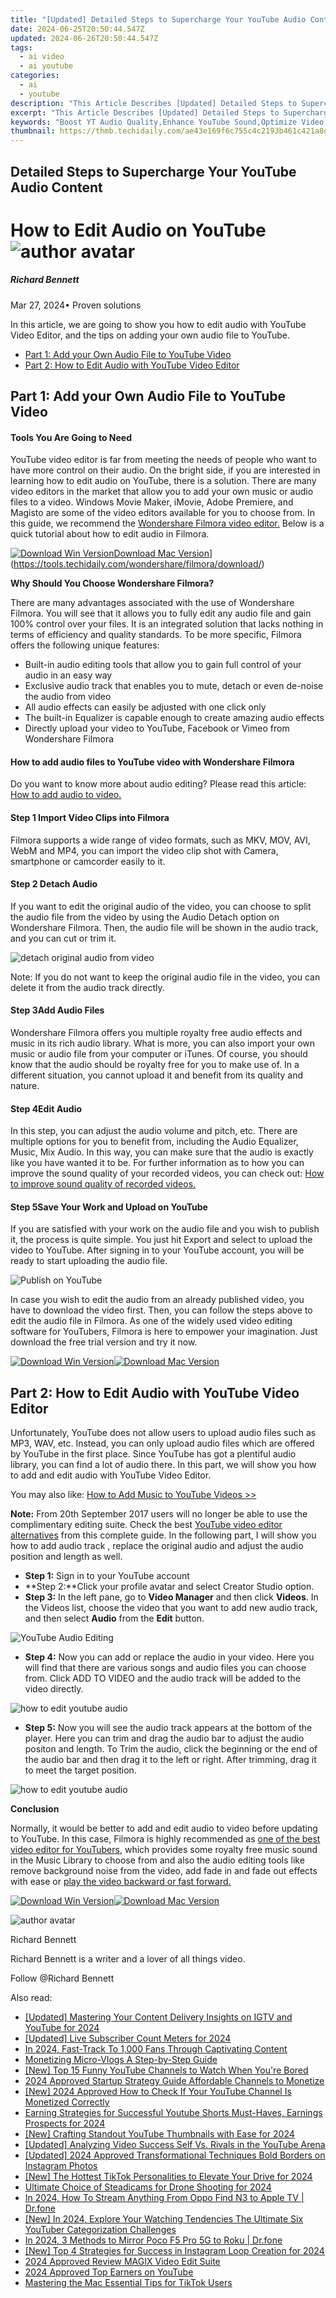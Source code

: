 ```yaml
---
title: "[Updated] Detailed Steps to Supercharge Your YouTube Audio Content for 2024"
date: 2024-06-25T20:50:44.547Z
updated: 2024-06-26T20:50:44.547Z
tags:
  - ai video
  - ai youtube
categories:
  - ai
  - youtube
description: "This Article Describes [Updated] Detailed Steps to Supercharge Your YouTube Audio Content for 2024"
excerpt: "This Article Describes [Updated] Detailed Steps to Supercharge Your YouTube Audio Content for 2024"
keywords: "Boost YT Audio Quality,Enhance YouTube Sound,Optimize Video Audio,Elevate Sound in Videos,Improve YouTube Audiovisual,Amplify Music on YouTube,Perfect YT Audio Levels"
thumbnail: https://thmb.techidaily.com/ae43e169f6c755c4c2193b461c421a8ddcf3ffe9401c395fee54d3c5c1d37695.jpg
---
```


## Detailed Steps to Supercharge Your YouTube Audio Content

# How to Edit Audio on YouTube ![author avatar](https://images.wondershare.com/filmora/article-images/richard-bennett.jpg)

##### Richard Bennett

 Mar 27, 2024• Proven solutions

In this article, we are going to show you how to edit audio with YouTube Video Editor, and the tips on adding your own audio file to YouTube.

* [Part 1: Add your Own Audio File to YouTube Video](#part1)
* [Part 2: How to Edit Audio with YouTube Video Editor](#part2)

## Part 1: Add your Own Audio File to YouTube Video

#### Tools You Are Going to Need

YouTube video editor is far from meeting the needs of people who want to have more control on their audio. On the bright side, if you are interested in learning how to edit audio on YouTube, there is a solution. There are many video editors in the market that allow you to add your own music or audio files to a video. Windows Movie Maker, iMovie, Adobe Premiere, and Magisto are some of the video editors available for you to choose from. In this guide, we recommend the [Wondershare Filmora video editor.](https://tools.techidaily.com/wondershare/filmora/download/) Below is a quick tutorial about how to edit audio in Filmora.

[![Download Win Version](https://images.wondershare.com/filmora/guide/download-btn-win.jpg)](https://tools.techidaily.com/wondershare/filmora/download/)[Download Mac Version](https://images.wondershare.com/filmora/guide/download-btn-mac.jpg)](https://tools.techidaily.com/wondershare/filmora/download/)

 **Why Should You Choose Wondershare Filmora?**

There are many advantages associated with the use of Wondershare Filmora. You will see that it allows you to fully edit any audio file and gain 100% control over your files. It is an integrated solution that lacks nothing in terms of efficiency and quality standards. To be more specific, Filmora offers the following unique features:

* Built-in audio editing tools that allow you to gain full control of your audio in an easy way
* Exclusive audio track that enables you to mute, detach or even de-noise the audio from video
* All audio effects can easily be adjusted with one click only
* The built-in Equalizer is capable enough to create amazing audio effects
* Directly upload your video to YouTube, Facebook or Vimeo from Wondershare Filmora

#### How to add audio files to YouTube video with Wondershare Filmora

Do you want to know more about audio editing? Please read this article: [How to add audio to video.](https://tools.techidaily.com/wondershare/filmora/download/)

#### Step 1 Import Video Clips into Filmora

Filmora supports a wide range of video formats, such as MKV, MOV, AVI, WebM and MP4, you can import the video clip shot with Camera, smartphone or camcorder easily to it.

#### Step 2 Detach Audio

If you want to edit the original audio of the video, you can choose to split the audio file from the video by using the Audio Detach option on Wondershare Filmora. Then, the audio file will be shown in the audio track, and you can cut or trim it.

![detach original audio from video](https://images.wondershare.com/filmora/article-images/detach-audio-from-video.jpg)

Note: If you do not want to keep the original audio file in the video, you can delete it from the audio track directly.

#### Step 3Add Audio Files

Wondershare Filmora offers you multiple royalty free audio effects and music in its rich audio library. What is more, you can also import your own music or audio file from your computer or iTunes. Of course, you should know that the audio should be royalty free for you to make use of. In a different situation, you cannot upload it and benefit from its quality and nature.

#### Step 4Edit Audio

In this step, you can adjust the audio volume and pitch, etc. There are multiple options for you to benefit from, including the Audio Equalizer, Music, Mix Audio. In this way, you can make sure that the audio is exactly like you have wanted it to be. For further information as to how you can improve the sound quality of your recorded videos, you can check out: [How to improve sound quality of recorded videos.](https://tools.techidaily.com/wondershare/filmora/download/)

#### Step 5Save Your Work and Upload on YouTube

If you are satisfied with your work on the audio file and you wish to publish it, the process is quite simple. You just hit Export and select to upload the video to YouTube. After signing in to your YouTube account, you will be ready to start uploading the audio file.

![Publish on YouTube](https://images.wondershare.com/filmora/article-images/export-to-youtube-filmora9.jpg)

In case you wish to edit the audio from an already published video, you have to download the video first. Then, you can follow the steps above to edit the audio file in Filmora. As one of the widely used video editing software for YouTubers, Filmora is here to empower your imagination. Just download the free trial version and try it now.

[![Download Win Version](https://images.wondershare.com/filmora/guide/download-btn-win.jpg)](https://tools.techidaily.com/wondershare/filmora/download/)[![Download Mac Version](https://images.wondershare.com/filmora/guide/download-btn-mac.jpg)](https://tools.techidaily.com/wondershare/filmora/download/)

## Part 2: How to Edit Audio with YouTube Video Editor

Unfortunately, YouTube does not allow users to upload audio files such as MP3, WAV, etc. Instead, you can only upload audio files which are offered by YouTube in the first place. Since YouTube has got a plentiful audio library, you can find a lot of audio there. In this part, we will show you how to add and edit audio with YouTube Video Editor.

You may also like: [How to Add Music to YouTube Videos >>](https://tools.techidaily.com/wondershare/filmora/download/)

**Note:** From 20th September 2017 users will no longer be able to use the complimentary editing suite. Check the best [YouTube video editor alternatives](https://tools.techidaily.com/wondershare/filmora/download/) from this complete guide. In the following part, I will show you how to add audio track , replace the original audio and adjust the audio position and length as well.

* **Step 1:** Sign in to your YouTube account
* **Step 2:**Click your profile avatar and select Creator Studio option.
* **Step 3:** In the left pane, go to **Video Manager** and then click **Videos**. In the Videos list, choose the video that you want to add new audio track, and then select **Audio** from the **Edit** button.

![YouTube Audio Editing](https://images.wondershare.com/filmora/article-images/add-music-to-youtube-video-2.jpg)

* **Step 4:** Now you can add or replace the audio in your video. Here you will find that there are various songs and audio files you can choose from. Click ADD TO VIDEO and the audio track will be added to the video directly.

![how to edit youtube audio](https://images.wondershare.com/filmora/article-images/add-music-to-youtube-video-3.jpg)

* **Step 5:**  Now you will see the audio track appears at the bottom of the player. Here you can trim and drag the audio bar to adjust the audio positon and length. To Trim the audio, click the beginning or the end of the audio bar and then drag it to the left or right. After trimming, drag it to meet the target position.

![how to edit youtube audio](https://images.wondershare.com/filmora/article-images/add-music-to-youtube-video-4.jpg)

**Conclusion**

Normally, it would be better to add and edit audio to video before updating to YouTube. In this case, Filmora is highly recommended as [one of the best video editor for YouTubers](https://tools.techidaily.com/wondershare/filmora/download/), which provides some royalty free music sound in the Music Library to choose from and also the audio editing tools like remove background noise from the video, add fade in and fade out effects with ease or [play the video backward or fast forward.](https://tools.techidaily.com/wondershare/filmora/download/)

[![Download Win Version](https://images.wondershare.com/filmora/guide/download-btn-win.jpg)](https://tools.techidaily.com/wondershare/filmora/download/)[![Download Mac Version](https://images.wondershare.com/filmora/guide/download-btn-mac.jpg)](https://tools.techidaily.com/wondershare/filmora/download/)

![author avatar](https://images.wondershare.com/filmora/article-images/richard-bennett.jpg)

Richard Bennett

Richard Bennett is a writer and a lover of all things video.

Follow @Richard Bennett


<ins class="adsbygoogle"
     style="display:block"
     data-ad-format="autorelaxed"
     data-ad-client="ca-pub-7571918770474297"
     data-ad-slot="1223367746"></ins>



<ins class="adsbygoogle"
     style="display:block"
     data-ad-client="ca-pub-7571918770474297"
     data-ad-slot="8358498916"
     data-ad-format="auto"
     data-full-width-responsive="true"></ins>

<span class="atpl-alsoreadstyle">Also read:</span>
<div><ul>
<li><a href="https://youtube-blog.techidaily.com/ed-mastering-your-content-delivery-insights-on-igtv-and-youtube-for-2024/"><u>[Updated] Mastering Your Content Delivery  Insights on IGTV and YouTube for 2024</u></a></li>
<li><a href="https://youtube-blog.techidaily.com/ed-live-subscriber-count-meters-for-2024/"><u>[Updated] Live Subscriber Count Meters for 2024</u></a></li>
<li><a href="https://youtube-blog.techidaily.com/24-fast-track-to-1000-fans-through-captivating-content/"><u>In 2024, Fast-Track To 1,000 Fans Through Captivating Content</u></a></li>
<li><a href="https://youtube-blog.techidaily.com/izing-micro-vlogs-a-step-by-step-guide/"><u>Monetizing Micro-Vlogs  A Step-by-Step Guide</u></a></li>
<li><a href="https://youtube-blog.techidaily.com/op-15-funny-youtube-channels-to-watch-when-youre-bored/"><u>[New] Top 15 Funny YouTube Channels to Watch When You're Bored</u></a></li>
<li><a href="https://youtube-blog.techidaily.com/approved-startup-strategy-guide-affordable-channels-to-monetize/"><u>2024 Approved  Startup Strategy Guide  Affordable Channels to Monetize</u></a></li>
<li><a href="https://youtube-blog.techidaily.com/024-approved-how-to-check-if-your-youtube-channel-is-monetized-correctly/"><u>[New] 2024 Approved  How to Check If Your YouTube Channel Is Monetized Correctly</u></a></li>
<li><a href="https://youtube-blog.techidaily.com/ng-strategies-for-successful-youtube-shorts-must-haves-earnings-prospects-for-2024/"><u>Earning Strategies for Successful Youtube Shorts  Must-Haves, Earnings Prospects for 2024</u></a></li>
<li><a href="https://youtube-blog.techidaily.com/rafting-standout-youtube-thumbnails-with-ease-for-2024/"><u>[New] Crafting Standout YouTube Thumbnails with Ease for 2024</u></a></li>
<li><a href="https://youtube-blog.techidaily.com/ed-analyzing-video-success-self-vs-rivals-in-the-youtube-arena/"><u>[Updated] Analyzing Video Success  Self Vs. Rivals in the YouTube Arena</u></a></li>
<li><a href="https://instagram-videos.techidaily.com/updated-2024-approved-transformational-techniques-bold-borders-on-instagram-photos/"><u>[Updated] 2024 Approved  Transformational Techniques  Bold Borders on Instagram Photos</u></a></li>
<li><a href="https://tiktok-clips.techidaily.com/new-the-hottest-tiktok-personalities-to-elevate-your-drive-for-2024/"><u>[New] The Hottest TikTok Personalities to Elevate Your Drive for 2024</u></a></li>
<li><a href="https://some-guidance.techidaily.com/ultimate-choice-of-steadicams-for-drone-shooting-for-2024/"><u>Ultimate Choice of Steadicams for Drone Shooting for 2024</u></a></li>
<li><a href="https://screen-mirror.techidaily.com/in-2024-how-to-stream-anything-from-oppo-find-n3-to-apple-tv-drfone-by-drfone-android/"><u>In 2024, How To Stream Anything From Oppo Find N3 to Apple TV | Dr.fone</u></a></li>
<li><a href="https://youtube-docs.techidaily.com/n-2024-explore-your-watching-tendencies-the-ultimate-six-youtuber-categorization-challenges/"><u>[New] In 2024, Explore Your Watching Tendencies  The Ultimate Six YouTuber Categorization Challenges</u></a></li>
<li><a href="https://screen-mirror.techidaily.com/in-2024-3-methods-to-mirror-poco-f5-pro-5g-to-roku-drfone-by-drfone-android/"><u>In 2024, 3 Methods to Mirror Poco F5 Pro 5G to Roku | Dr.fone</u></a></li>
<li><a href="https://instagram-clips.techidaily.com/new-top-4-strategies-for-success-in-instagram-loop-creation-for-2024/"><u>[New] Top 4 Strategies for Success in Instagram Loop Creation for 2024</u></a></li>
<li><a href="https://extra-skills.techidaily.com/2024-approved-review-magix-video-edit-suite/"><u>2024 Approved  Review  MAGIX Video Edit Suite</u></a></li>
<li><a href="https://youtube-stream.techidaily.com/2024-approved-top-earners-on-youtube/"><u>2024 Approved  Top Earners on YouTube</u></a></li>
<li><a href="https://tiktok-video-recordings.techidaily.com/mastering-the-mac-essential-tips-for-tiktok-users/"><u>Mastering the Mac  Essential Tips for TikTok Users</u></a></li>
</ul></div>
